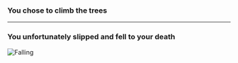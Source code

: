### You chose to climb the trees
---
### You unfortunately slipped and fell to your **death**
![Falling](https://encrypted-tbn0.gstatic.com/images?q=tbn:ANd9GcSg-7-suMdgJZ0vQ1b-Dc3L03gqsyyfhBi-nxJhYyVgJBGZ9vUR&s)